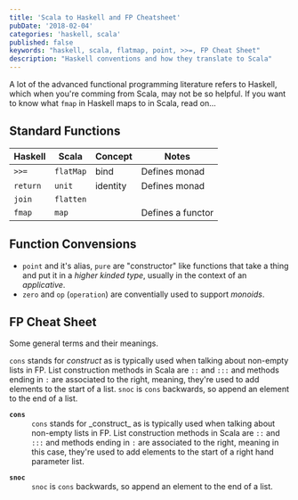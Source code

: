 ```yaml
---
title: 'Scala to Haskell and FP Cheatsheet'
pubDate: '2018-02-04'
categories: 'haskell, scala'
published: false
keywords: "haskell, scala, flatmap, point, >>=, FP Cheat Sheet"
description: "Haskell conventions and how they translate to Scala"
---
```


A lot of the advanced functional programming literature refers to Haskell, which when you're comming from Scala, may not be so helpful. If you want to know what `fmap` in Haskell maps to in Scala, read on...

<!-- more -->

## Standard Functions

|  Haskell |   Scala   |  Concept |                  Notes                  |
|----------|-----------|----------|-----------------------------------------|
| `>>=`    | `flatMap` | bind     | Defines monad                           |
| `return` | `unit`    | identity | Defines monad                           |
| `join`   | `flatten` |          |                                         |
| `fmap`   | `map`     |          | Defines a functor                       |



## Function Convensions

 * `point` and it's alias, `pure` are "constructor" like functions that take a thing and put it in a _higher kinded type_, usually in the context of an _applicative_.
 * `zero` and `op` (`operation`) are conventially used to support _monoids_. 

## FP Cheat Sheet

Some general terms and their meanings.

`cons` stands for _construct_ as is typically used when talking about non-empty lists in FP. List construction methods in Scala are `::` and `:::` and methods ending in `:` are associated to the right, meaning, they're used to add elements to the start of a list.
`snoc` is `cons` backwards, so append an element to the end of a list.

<dl>
  <dt><strong><code>cons</code></strong></dt>
  <dd><code>cons</code> stands for _construct_ as is typically used when talking about non-empty lists in FP. List construction methods in Scala are <code>::</code> and <code>:::</code> and methods ending in <code>:</code> are associated to the right, meaning in this case, they're used to add elements to the start of a right hand parameter list.</dd>
  </dl>
  <dl>
  <dt><strong><code>snoc</code></strong></dt>
  <dd><code>snoc</code> is <code>cons</code> backwards, so append an element to the end of a list.</dd>
</dl>
